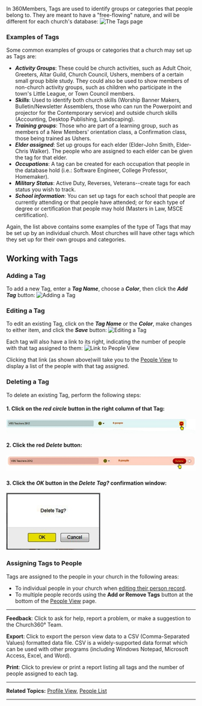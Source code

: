 In 360Members, Tags are used to identify groups or categories
that people belong to. They are meant to have a "free-flowing" nature,
and will be different for each church's database: ![The Tags
page](People_Tags_01.JPG "The Tags page")

### Examples of Tags

Some common examples of groups or categories that a church may set up as
Tags are:

-   ***Activity Groups***: These could be church activities, such as
    Adult Choir, Greeters, Altar Guild, Church Council, Ushers, members
    of a certain small group bible study. They could also be used to
    show members of non-church activity groups, such as children who
    participate in the town's Little League, or Town Council members.
-   ***Skills***: Used to identify both church skills (Worship Banner
    Makers, Bulletin/Newsletter Assemblers, those who can run the
    Powerpoint and projector for the Contemporary service) and outside
    church skills (Accounting, Desktop Publishing, Landscaping).
-   ***Training groups***: Those who are part of a learning group, such
    as members of a New Members' orientation class, a Confirmation
    class, those being trained as Ushers.
-   ***Elder assigned***: Set up groups for each elder (Elder-John
    Smith, Elder-Chris Walker). The people who are assigned to each
    elder can be given the tag for that elder.
-   ***Occupations***: A tag can be created for each occupation that
    people in the database hold (i.e.: Software Engineer, College
    Professor, Homemaker).
-   ***Military Status***: Active Duty, Reverses, Veterans--create tags
    for each status you wish to track.
-   ***School information***: You can set up tags for each school that
    people are currently attending or that people have attended; or for
    each type of degree or certification that people may hold (Masters
    in Law, MSCE certification).

Again, the list above contains some examples of the type of Tags that
may be set up by an individual church. Most churches will have other
tags which they set up for their own groups and categories.

Working with Tags
---------------------------------------------------------------------------------------

### Adding a Tag

To add a new Tag, enter a ***Tag Name***, choose a ***Color***, then
click the ***Add Tag*** button: ![Adding a
Tag](People_Tags_02.JPG "Adding a Tag")

### Editing a Tag

To edit an existing Tag, click on the ***Tag Name*** or the ***Color***,
make changes to either item, and click the ***Save*** button: ![Editing
a Tag](People_Tags_03.JPG "Editing a Tag")

Each tag will also have a link to its right, indicating the number of
people with that tag assigned to them: ![Link to People
View](People_Tags_04.JPG "Link to People View")

Clicking that link (as shown above)will take you to the [People
View](people-View) to display a list of the people with that tag
assigned.

### Deleting a Tag

To delete an existing Tag, perform the following steps:

#### 1. Click on the *red circle* button in the right column of that Tag:

![Click Red Circle](People_Tags_05.JPG "Click Red Circle")

#### 2. Click the red *Delete* button:

![Click Delete](People_Tags_06.JPG "Click Delete")

#### 3. Click the *OK* button in the *Delete Tag?* confirmation window:

![Click OK](People_Tags_07.JPG "Click OK")

### Assigning Tags to People

Tags are assigned to the people in your church in the following areas:

-   To individual people in your church when [editing their person
    record](people-Profile-View#Tags).
-   To multiple people records using the **Add or Remove Tags** button
    at the bottom of the [People
    View](people-View#Add-or-Remove-Tags) page.

* * * * *

**Feedback**: Click **<Feedback>** to ask for help, report a problem, or
make a suggestion to the Church360° Team.

**Export**: Click to export the person view data to a CSV
(Comma-Separated Values) formatted data file. CSV is a widely-supported
data format which can be used with other programs (including Windows
Notepad, Microsoft Access, Excel, and Word).

**Print**: Click to preview or print a report listing all tags and the
number of people assigned to each tag.

* * * * *

**Related Topics:** [Profile View](people-Profile-View#Tags),
[People List](people-View)

* * * * *
